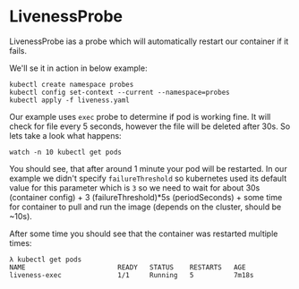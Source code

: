 # LivenessProbe

LivenessProbe ias a probe which will automatically restart our container if it fails.

We'll se it in action in below example:

```shell
kubectl create namespace probes
kubectl config set-context --current --namespace=probes
kubectl apply -f liveness.yaml
```

Our example uses `exec` probe to determine if pod is working fine. It will check for file every 5 seconds, however the file will be deleted after 30s. So lets take a look what happens:

```shell
watch -n 10 kubectl get pods
```

You should see, that after around 1 minute your pod will be restarted. In our example we didn't specify `failureThreshold` so kubernetes used its default value for this parameter which is `3` so we need to wait for about 30s (container config) + 3 (failureThreshold)*5s (periodSeconds) + some time for container to pull and run the image (depends on the cluster, should be ~10s).

After some time you should see that the container was restarted multiple times:
```shell
λ kubectl get pods
NAME                       READY   STATUS    RESTARTS   AGE
liveness-exec              1/1     Running   5          7m18s
```